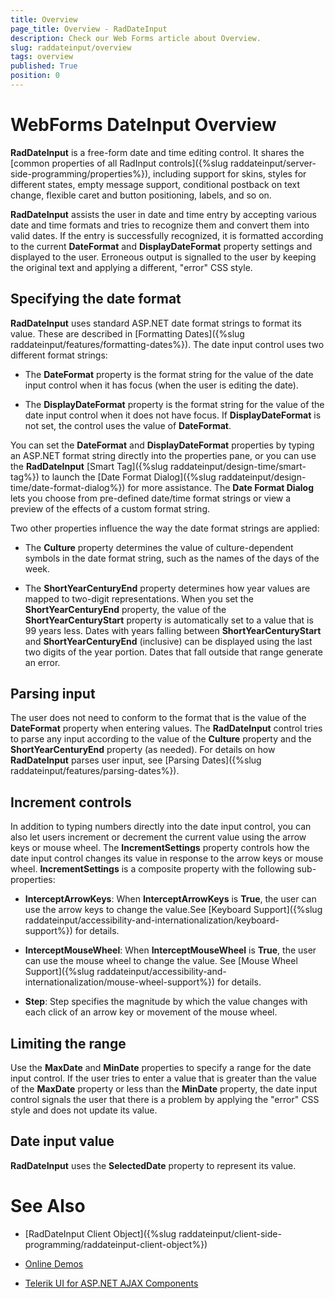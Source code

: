 ```yaml
---
title: Overview
page_title: Overview - RadDateInput
description: Check our Web Forms article about Overview.
slug: raddateinput/overview
tags: overview
published: True
position: 0
---
```


# WebForms DateInput Overview



**RadDateInput** is a free-form date and time editing control. It shares the [common properties of all RadInput controls]({%slug raddateinput/server-side-programming/properties%}), including support for skins, styles for different states, empty message support, conditional postback on text change, flexible caret and button positioning, labels, and so on.

**RadDateInput** assists the user in date and time entry by accepting various date and time formats and tries to recognize them and convert them into valid dates. If the entry is successfully recognized, it is formatted according to the current **DateFormat** and **DisplayDateFormat** property settings and displayed to the user. Erroneous output is signalled to the user by keeping the original text and applying a different, "error" CSS style.

## Specifying the date format

**RadDateInput** uses standard ASP.NET date format strings to format its value. These are described in [Formatting Dates]({%slug raddateinput/features/formatting-dates%}). The date input control uses two different format strings:

* The **DateFormat** property is the format string for the value of the date input control when it has focus (when the user is editing the date).

* The **DisplayDateFormat** property is the format string for the value of the date input control when it does not have focus. If **DisplayDateFormat** is not set, the control uses the value of **DateFormat**.

You can set the **DateFormat** and **DisplayDateFormat** properties by typing an ASP.NET format string directly into the properties pane, or you can use the **RadDateInput** [Smart Tag]({%slug raddateinput/design-time/smart-tag%}) to launch the [Date Format Dialog]({%slug raddateinput/design-time/date-format-dialog%}) for more assistance. The **Date Format Dialog** lets you choose from pre-defined date/time format strings or view a preview of the effects of a custom format string.

Two other properties influence the way the date format strings are applied:

* The **Culture** property determines the value of culture-dependent symbols in the date format string, such as the names of the days of the week.

* The **ShortYearCenturyEnd** property determines how year values are mapped to two-digit representations. When you set the **ShortYearCenturyEnd** property, the value of the **ShortYearCenturyStart** property is automatically set to a value that is 99 years less. Dates with years falling between **ShortYearCenturyStart** and **ShortYearCenturyEnd** (inclusive) can be displayed using the last two digits of the year portion. Dates that fall outside that range generate an error.

## Parsing input

The user does not need to conform to the format that is the value of the **DateFormat** property when entering values. The **RadDateInput** control tries to parse any input according to the value of the **Culture** property and the **ShortYearCenturyEnd** property (as needed). For details on how **RadDateInput** parses user input, see [Parsing Dates]({%slug raddateinput/features/parsing-dates%}).

## Increment controls

In addition to typing numbers directly into the date input control, you can also let users increment or decrement the current value using the arrow keys or mouse wheel. The **IncrementSettings** property controls how the date input control changes its value in response to the arrow keys or mouse wheel. **IncrementSettings** is a composite property with the following sub-properties:

* **InterceptArrowKeys**: When **InterceptArrowKeys** is **True**, the user can use the arrow keys to change the value.See [Keyboard Support]({%slug raddateinput/accessibility-and-internationalization/keyboard-support%}) for details.

* **InterceptMouseWheel**: When **InterceptMouseWheel** is **True**, the user can use the mouse wheel to change the value. See [Mouse Wheel Support]({%slug raddateinput/accessibility-and-internationalization/mouse-wheel-support%}) for details.

* **Step**: Step specifies the magnitude by which the value changes with each click of an arrow key or movement of the mouse wheel.

## Limiting the range

Use the **MaxDate** and **MinDate** properties to specify a range for the date input control. If the user tries to enter a value that is greater than the value of the **MaxDate** property or less than the **MinDate** property, the date input control signals the user that there is a problem by applying the "error" CSS style and does not update its value.

## Date input value

**RadDateInput** uses the **SelectedDate** property to represent its value.

# See Also

 * [RadDateInput Client Object]({%slug raddateinput/client-side-programming/raddateinput-client-object%})

 * [Online Demos](https://demos.telerik.com/aspnet-ajax/dateinput/overview/defaultvb.aspx)
 
 * [Telerik UI for ASP.NET AJAX Components](https://www.telerik.com/products/aspnet-ajax.aspx)
